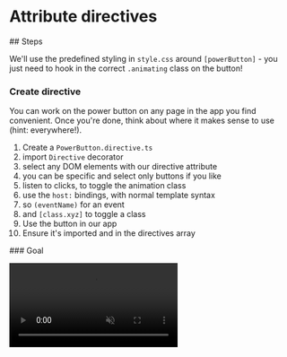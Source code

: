 # Attribute directives

## Steps

We'll use the predefined styling in `style.css` around `[powerButton]` - you just need to hook in the correct `.animating` class on the button!

### Create directive

You can work on the power button on any page in the app you find convenient. Once you're done, think about where it makes sense to use (hint: everywhere!).

1. Create a `PowerButton.directive.ts`
  1. import `Directive` decorator
1. select any DOM elements with our directive attribute
  1. you can be specific and select only buttons if you like
1. listen to clicks, to toggle the animation class
  1. use the `host:` bindings, with normal template syntax
  1. so `(eventName)` for an event
  1. and `[class.xyz]` to toggle a class
1. Use the button in our app
  1. Ensure it's imported and in the directives array

### Goal

<video src='attribute-directives.mp4' autoplay muted loop>
</video>
